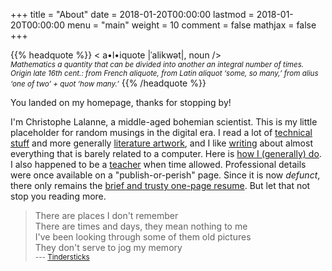 +++
title = "About"
date = 2018-01-20T00:00:00
lastmod = 2018-01-20T00:00:00
menu = "main"
weight = 10
comment = false
mathjax = false
+++

{{% headquote %}}
< a•l•iquote |ˈalikwət|, noun />  
<small>*Mathematics a quantity that can be divided into another an integral number of times. Origin late 16th cent.: from French aliquote, from Latin aliquot ‘some, so many,’ from alius ‘one of two’ + quot ‘how many.’*</small>
{{% /headquote %}}

You landed on my homepage, thanks for stopping by! 

I'm Christophe Lalanne, a middle-aged bohemian scientist. This is my little placeholder for random musings in the digital era. I read a lot of [technical stuff](/tags/review) and more generally [literature artwork](/files/books.txt), and I like [writing](/post) about almost everything that is barely related to a computer. Here is [how I (generally) do](/articles/how-i-do). I also happened to be a [teacher](/teaching) when time allowed. Professional details were once available on a "publish-or-perish" page. Since it is now *defunct*, there only remains the [brief and trusty one-page resume](/files/cv-chlalanne.pdf). But let that not stop you reading more.
  
> There are places I don't remember  
> There are times and days, they mean nothing to me  
> I've been looking through some of them old pictures  
> They don't serve to jog my memory  
> <small>--- [Tindersticks](https://www.youtube.com/watch?v=zFfOgtTEji4)</small>

